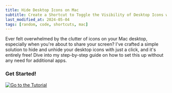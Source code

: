 ```yaml
---
title: Hide Desktop Icons on Mac
subtitle: Create a Shortcut to Toggle the Visibility of Desktop Icons with One Click
last_modified_at: 2024-05-04
tags: [random, code, shortcuts, mac]
---
```


Ever felt overwhelmed by the clutter of icons on your Mac desktop, especially when you're about to share your screen? I've crafted a simple solution to hide and unhide your desktop icons with just a click, and it's entirely free! Dive into my step-by-step guide on how to set this up without any need for additional apps. 

### Get Started!

[![Go to the Tutorial](https://img.shields.io/badge/Access_the_Tutorial-Click_Here-blue?style=for-the-badge&logo=github)](https://github.com/mervetekgurler/Hide-Desktop-Icons-on-Mac/blob/main/tutorial.md)

